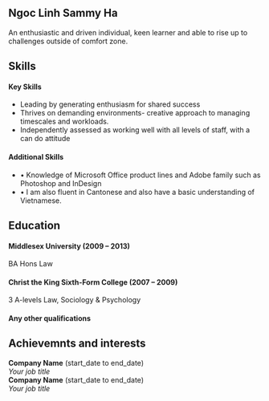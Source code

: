 ## Ngoc Linh Sammy Ha

An enthusiastic and driven individual, keen learner and able to rise up to challenges outside of comfort zone.

## Skills

#### Key Skills

- Leading by generating enthusiasm for shared success
- Thrives on demanding environments- creative approach to managing timescales and workloads.
- Independently assessed as working well with all levels of staff, with a can do attitude


#### Additional Skills

- •	Knowledge of Microsoft Office product lines and Adobe family such as Photoshop and InDesign
- •	I am also fluent in Cantonese and also have a basic understanding of Vietnamese.


## Education

#### Middlesex University (2009 – 2013)
BA Hons Law

#### Christ the King Sixth-Form College (2007 – 2009)
3 A-levels Law, Sociology & Psychology


#### Any other qualifications

## Achievemnts and interests

**Company Name** (start_date to end_date)    
*Your job title*  
**Company Name** (start_date to end_date)   
*Your job title*  
